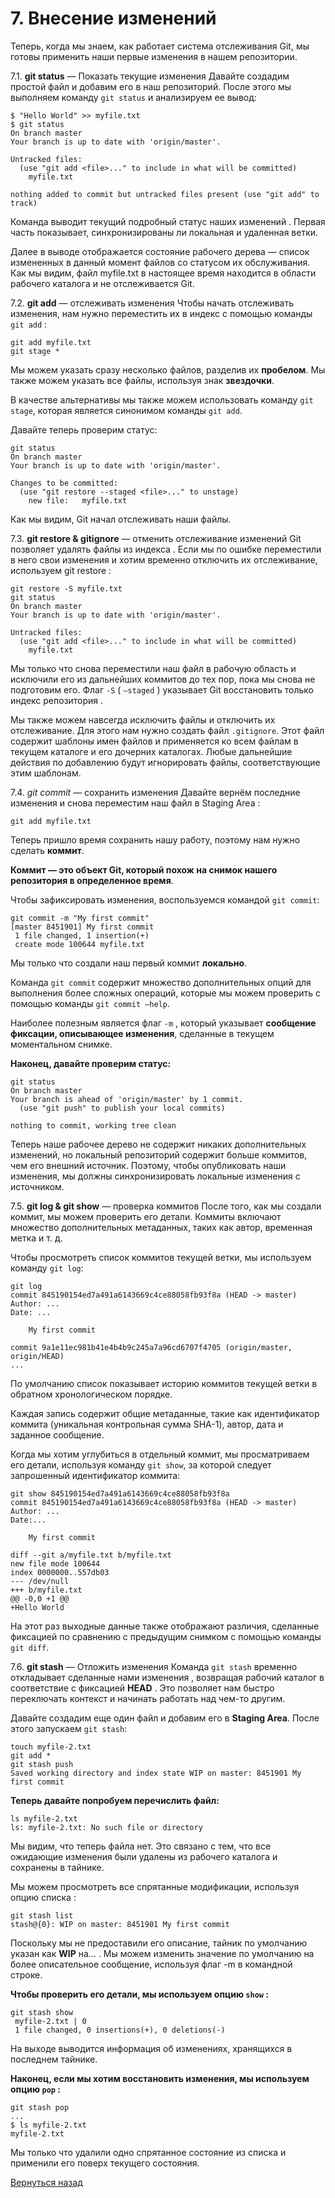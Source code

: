 # 7. Внесение изменений

Теперь, когда мы знаем, как работает система отслеживания Git, мы готовы применить наши первые изменения в нашем репозитории.

7.1. **git status** — Показать текущие изменения
Давайте создадим простой файл и добавим его в наш репозиторий. После этого мы выполняем команду `git status` и анализируем ее вывод:
```
$ "Hello World" >> myfile.txt
$ git status
On branch master
Your branch is up to date with 'origin/master'.

Untracked files:
  (use "git add <file>..." to include in what will be committed)
    myfile.txt

nothing added to commit but untracked files present (use "git add" to track)
```
Команда выводит текущий подробный статус наших изменений . Первая часть показывает, синхронизированы ли локальная и удаленная ветки.

Далее в выводе отображается состояние рабочего дерева — список измененных в данный момент файлов со статусом их обслуживания. Как мы видим, файл myfile.txt в настоящее время находится в области рабочего каталога и не отслеживается Git.

7.2. **git add** — отслеживать изменения
Чтобы начать отслеживать изменения, нам нужно переместить их в индекс с помощью команды `git add` :
```
git add myfile.txt
git stage *
```
Мы можем указать сразу несколько файлов, разделив их **пробелом**. Мы также можем указать все файлы, используя знак **звездочки**.

В качестве альтернативы мы также можем использовать команду `git stage`, которая является синонимом команды `git add`.

Давайте теперь проверим статус:

```
git status
On branch master
Your branch is up to date with 'origin/master'.

Changes to be committed:
  (use "git restore --staged <file>..." to unstage)
    new file:   myfile.txt
```
Как мы видим, Git начал отслеживать наши файлы.

7.3. **git restore & gitignore** — отменить отслеживание изменений
Git позволяет удалять файлы из индекса . Если мы по ошибке переместили в него свои изменения и хотим временно отключить их отслеживание, используем git restore :
```
git restore -S myfile.txt
git status
On branch master
Your branch is up to date with 'origin/master'.

Untracked files:
  (use "git add <file>..." to include in what will be committed)
    myfile.txt
```
Мы только что снова переместили наш файл в рабочую область и исключили его из дальнейших коммитов до тех пор, пока мы снова не подготовим его. Флаг `-S` ( `–staged` ) указывает Git восстановить только индекс репозитория .

Мы также можем навсегда исключить файлы и отключить их отслеживание. Для этого нам нужно создать файл `.gitignore`. Этот файл содержит шаблоны имен файлов и применяется ко всем файлам в текущем каталоге и его дочерних каталогах. Любые дальнейшие действия по добавлению будут игнорировать файлы, соответствующие этим шаблонам.

7.4. *git commit* — сохранить изменения
Давайте вернём последние изменения и снова переместим наш файл в Staging Area :
```
git add myfile.txt
```
Теперь пришло время сохранить нашу работу, поэтому нам нужно сделать **коммит**.

**Коммит — это объект Git, который похож на снимок нашего репозитория в определенное время**.

Чтобы зафиксировать изменения, воспользуемся командой `git commit`:
```
git commit -m "My first commit"
[master 8451901] My first commit
 1 file changed, 1 insertion(+)
 create mode 100644 myfile.txt
```
Мы только что создали наш первый коммит **локально**.

Команда `git commit` содержит множество дополнительных опций для выполнения более сложных операций, которые мы можем проверить с помощью команды `git commit –help`.

Наиболее полезным является флаг `-m` , который указывает **сообщение фиксации, описывающее изменения**, сделанные в текущем моментальном снимке.

**Наконец, давайте проверим статус:**
```
git status
On branch master
Your branch is ahead of 'origin/master' by 1 commit.
  (use "git push" to publish your local commits)

nothing to commit, working tree clean
```
Теперь наше рабочее дерево не содержит никаких дополнительных изменений, но локальный репозиторий содержит больше коммитов, чем его внешний источник. Поэтому, чтобы опубликовать наши изменения, мы должны синхронизировать локальные изменения с источником.

7.5. **git log & git show** — проверка коммитов
После того, как мы создали коммит, мы можем проверить его детали. Коммиты включают множество дополнительных метаданных, таких как автор, временная метка и т. д.

Чтобы просмотреть список коммитов текущей ветки, мы используем команду `git log`:
```
git log
commit 845190154ed7a491a6143669c4ce88058fb93f8a (HEAD -> master)
Author: ...
Date: ...

    My first commit

commit 9a1e11ec981b41e4b4b9c245a7a96cd6707f4705 (origin/master, origin/HEAD)
...
```

По умолчанию список показывает историю коммитов текущей ветки в обратном хронологическом порядке.

Каждая запись содержит общие метаданные, такие как идентификатор коммита (уникальная контрольная сумма SHA-1), автор, дата и заданное сообщение.

Когда мы хотим углубиться в отдельный коммит, мы просматриваем его детали, используя команду `git show`, за которой следует запрошенный идентификатор коммита:
```
git show 845190154ed7a491a6143669c4ce88058fb93f8a
commit 845190154ed7a491a6143669c4ce88058fb93f8a (HEAD -> master)
Author: ...
Date:...

    My first commit

diff --git a/myfile.txt b/myfile.txt
new file mode 100644
index 0000000..557db03
--- /dev/null
+++ b/myfile.txt
@@ -0,0 +1 @@
+Hello World
```
На этот раз выходные данные также отображают различия, сделанные фиксацией по сравнению с предыдущим снимком с помощью команды `git diff`.

7.6. **git stash** — Отложить изменения
Команда `git stash` временно откладывает сделанные нами изменения , возвращая рабочий каталог в соответствие с фиксацией **HEAD** . Это позволяет нам быстро переключать контекст и начинать работать над чем-то другим.

Давайте создадим еще один файл и добавим его в **Staging Area**. После этого запускаем `git stash`:
```
touch myfile-2.txt
git add *
git stash push
Saved working directory and index state WIP on master: 8451901 My first commit
```
**Теперь давайте попробуем перечислить файл:**

```
ls myfile-2.txt
ls: myfile-2.txt: No such file or directory
```
Мы видим, что теперь файла нет. Это связано с тем, что все ожидающие изменения были удалены из рабочего каталога и сохранены в тайнике.

Мы можем просмотреть все спрятанные модификации, используя опцию списка :
```
git stash list
stash@{0}: WIP on master: 8451901 My first commit
```
Поскольку мы не предоставили его описание, тайник по умолчанию указан как **WIP** на… . Мы можем изменить значение по умолчанию на более описательное сообщение, используя флаг -m в командной строке.

**Чтобы проверить его детали, мы используем опцию `show` :**
```
git stash show
 myfile-2.txt | 0
 1 file changed, 0 insertions(+), 0 deletions(-)
```
На выходе выводится информация об изменениях, хранящихся в последнем тайнике.

**Наконец, если мы хотим восстановить изменения, мы используем опцию `pop` :**
```
git stash pop
...
$ ls myfile-2.txt 
myfile-2.txt
```
Мы только что удалили одно спрятанное состояние из списка и применили его поверх текущего состояния.

[Вернуться назад](../readme.md)
